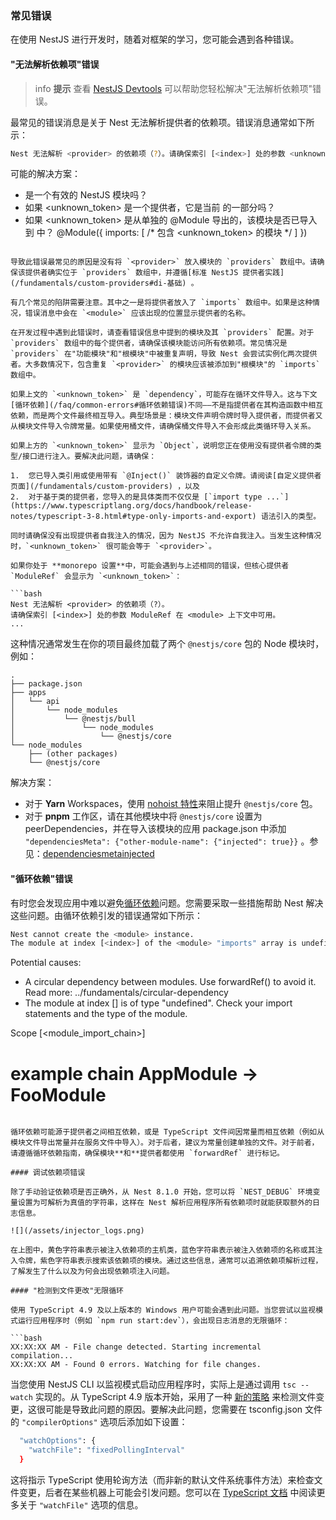 ### 常见错误

在使用 NestJS 进行开发时，随着对框架的学习，您可能会遇到各种错误。

#### "无法解析依赖项"错误

> info **提示** 查看 [NestJS Devtools](/devtools/overview#调查无法解析依赖项错误) 可以帮助您轻松解决"无法解析依赖项"错误。

最常见的错误消息是关于 Nest 无法解析提供者的依赖项。错误消息通常如下所示：

```bash
Nest 无法解析 <provider> 的依赖项（?）。请确保索引 [<index>] 处的参数 <unknown_token> 在 <module> 上下文中可用。
```

可能的解决方案：
- <module> 是一个有效的 NestJS 模块吗？
- 如果 <unknown_token> 是一个提供者，它是当前 <module> 的一部分吗？
- 如果 <unknown_token> 是从单独的 @Module 导出的，该模块是否已导入到 <module> 中？
  @Module({
    imports: [ /* 包含 <unknown_token> 的模块 */ ]
  })
```

导致此错误最常见的原因是没有将 `<provider>` 放入模块的 `providers` 数组中。请确保该提供者确实位于 `providers` 数组中，并遵循[标准 NestJS 提供者实践](/fundamentals/custom-providers#di-基础) 。

有几个常见的陷阱需要注意。其中之一是将提供者放入了 `imports` 数组中。如果是这种情况，错误消息中会在 `<module>` 应该出现的位置显示提供者的名称。

在开发过程中遇到此错误时，请查看错误信息中提到的模块及其 `providers` 配置。对于 `providers` 数组中的每个提供者，请确保该模块能访问所有依赖项。常见情况是 `providers` 在"功能模块"和"根模块"中被重复声明，导致 Nest 会尝试实例化两次提供者。大多数情况下，包含重复 `<provider>` 的模块应该被添加到"根模块"的 `imports` 数组中。

如果上文的 `<unknown_token>` 是 `dependency`，可能存在循环文件导入。这与下文[循环依赖](/faq/common-errors#循环依赖错误)不同——不是指提供者在其构造函数中相互依赖，而是两个文件最终相互导入。典型场景是：模块文件声明令牌时导入提供者，而提供者又从模块文件导入令牌常量。如果使用桶文件，请确保桶文件导入不会形成此类循环导入关系。

如果上方的 `<unknown_token>` 显示为 `Object`，说明您正在使用没有提供者令牌的类型/接口进行注入。要解决此问题，请确保：

1.  您已导入类引用或使用带有 `@Inject()` 装饰器的自定义令牌。请阅读[自定义提供者页面](/fundamentals/custom-providers) ，以及
2.  对于基于类的提供者，您导入的是具体类而不仅仅是 [`import type ...`](https://www.typescriptlang.org/docs/handbook/release-notes/typescript-3-8.html#type-only-imports-and-export) 语法引入的类型。

同时请确保没有出现提供者自我注入的情况，因为 NestJS 不允许自我注入。当发生这种情况时，`<unknown_token>` 很可能会等于 `<provider>`。

如果你处于 **monorepo 设置**中，可能会遇到与上述相同的错误，但核心提供者 `ModuleRef` 会显示为 `<unknown_token>`：

```bash
Nest 无法解析 <provider> 的依赖项（?）。
请确保索引 [<index>] 处的参数 ModuleRef 在 <module> 上下文中可用。
...
```

这种情况通常发生在你的项目最终加载了两个 `@nestjs/core` 包的 Node 模块时，例如：

```text
.
├── package.json
├── apps
│   └── api
│       └── node_modules
│           └── @nestjs/bull
│               └── node_modules
│                   └── @nestjs/core
└── node_modules
    ├── (other packages)
    └── @nestjs/core
```

解决方案：

- 对于 **Yarn** Workspaces，使用 [nohoist 特性](https://classic.yarnpkg.com/blog/2018/02/15/nohoist)来阻止提升 `@nestjs/core` 包。
- 对于 **pnpm** 工作区，请在其他模块中将 `@nestjs/core` 设置为 peerDependencies，并在导入该模块的应用 package.json 中添加 `"dependenciesMeta": {"other-module-name": {"injected": true}}` 。参见：[dependenciesmetainjected](https://pnpm.io/package_json#dependenciesmetainjected)

#### "循环依赖"错误

有时您会发现应用中难以避免[循环依赖](../fundamentals/circular-dependency)问题。您需要采取一些措施帮助 Nest 解决这些问题。由循环依赖引发的错误通常如下所示：

```bash
Nest cannot create the <module> instance.
The module at index [<index>] of the <module> "imports" array is undefined.
```

Potential causes:
- A circular dependency between modules. Use forwardRef() to avoid it. Read more: ../fundamentals/circular-dependency
- The module at index [<index>] is of type "undefined". Check your import statements and the type of the module.

Scope [<module_import_chain>]
# example chain AppModule -> FooModule
```

循环依赖可能源于提供者之间相互依赖，或是 TypeScript 文件间因常量而相互依赖（例如从模块文件导出常量并在服务文件中导入）。对于后者，建议为常量创建单独的文件。对于前者，请遵循循环依赖指南，确保模块**和**提供者都使用 `forwardRef` 进行标记。

#### 调试依赖项错误

除了手动验证依赖项是否正确外，从 Nest 8.1.0 开始，您可以将 `NEST_DEBUG` 环境变量设置为可解析为真值的字符串，这样在 Nest 解析应用程序所有依赖项时就能获取额外的日志信息。

![](/assets/injector_logs.png)

在上图中，黄色字符串表示被注入依赖项的主机类，蓝色字符串表示被注入依赖项的名称或其注入令牌，紫色字符串表示搜索该依赖项的模块。通过这些信息，通常可以追溯依赖项解析过程，了解发生了什么以及为何会出现依赖项注入问题。

#### "检测到文件更改"无限循环

使用 TypeScript 4.9 及以上版本的 Windows 用户可能会遇到此问题。当您尝试以监视模式运行应用程序时（例如 `npm run start:dev`），会出现日志消息的无限循环：

```bash
XX:XX:XX AM - File change detected. Starting incremental compilation...
XX:XX:XX AM - Found 0 errors. Watching for file changes.
```

当您使用 NestJS CLI 以监视模式启动应用程序时，实际上是通过调用 `tsc --watch` 实现的。从 TypeScript 4.9 版本开始，采用了一种 [新的策略](https://devblogs.microsoft.com/typescript/announcing-typescript-4-9/#file-watching-now-uses-file-system-events) 来检测文件变更，这很可能是导致此问题的原因。要解决此问题，您需要在 tsconfig.json 文件的 `"compilerOptions"` 选项后添加如下设置：

```bash
  "watchOptions": {
    "watchFile": "fixedPollingInterval"
  }
```

这将指示 TypeScript 使用轮询方法（而非新的默认文件系统事件方法）来检查文件变更，后者在某些机器上可能会引发问题。您可以在 [TypeScript 文档](https://www.typescriptlang.org/tsconfig#watch-watchDirectory) 中阅读更多关于 `"watchFile"` 选项的信息。
